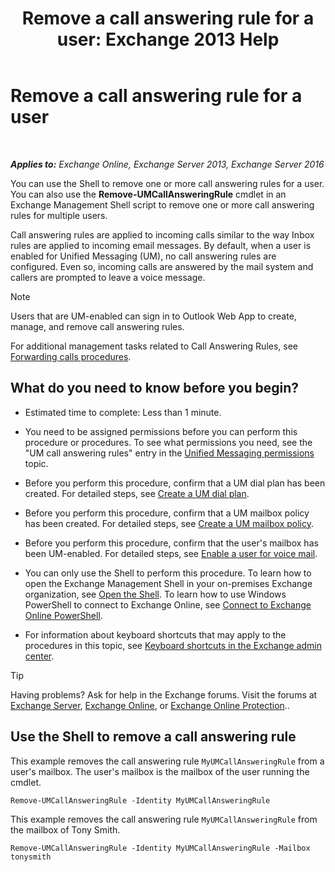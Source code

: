﻿---
title: 'Remove a call answering rule for a user: Exchange 2013 Help'
TOCTitle: Remove a call answering rule for a user
ms:assetid: 1da3c5bc-7227-4b37-96f6-67ceefc084d5
ms:mtpsurl: https://technet.microsoft.com/en-us/library/JJ898497(v=EXCHG.150)
ms:contentKeyID: 50873791
ms.date: 12/10/2017
mtps_version: v=EXCHG.150
---

# Remove a call answering rule for a user

 

_**Applies to:** Exchange Online, Exchange Server 2013, Exchange Server 2016_


You can use the Shell to remove one or more call answering rules for a user. You can also use the **Remove-UMCallAnsweringRule** cmdlet in an Exchange Management Shell script to remove one or more call answering rules for multiple users.

Call answering rules are applied to incoming calls similar to the way Inbox rules are applied to incoming email messages. By default, when a user is enabled for Unified Messaging (UM), no call answering rules are configured. Even so, incoming calls are answered by the mail system and callers are prompted to leave a voice message.


> [!NOTE]
> Users that are UM-enabled can sign in to Outlook Web App to create, manage, and remove call answering rules.



For additional management tasks related to Call Answering Rules, see [Forwarding calls procedures](forwarding-calls-procedures-exchange-2013-help.md).

## What do you need to know before you begin?

  - Estimated time to complete: Less than 1 minute.

  - You need to be assigned permissions before you can perform this procedure or procedures. To see what permissions you need, see the "UM call answering rules" entry in the [Unified Messaging permissions](unified-messaging-permissions-exchange-2013-help.md) topic.

  - Before you perform this procedure, confirm that a UM dial plan has been created. For detailed steps, see [Create a UM dial plan](create-a-um-dial-plan-exchange-2013-help.md).

  - Before you perform this procedure, confirm that a UM mailbox policy has been created. For detailed steps, see [Create a UM mailbox policy](create-a-um-mailbox-policy-exchange-2013-help.md).

  - Before you perform this procedure, confirm that the user's mailbox has been UM-enabled. For detailed steps, see [Enable a user for voice mail](enable-a-user-for-voice-mail-exchange-2013-help.md).

  - You can only use the Shell to perform this procedure. To learn how to open the Exchange Management Shell in your on-premises Exchange organization, see [Open the Shell](https://technet.microsoft.com/en-us/library/dd638134\(v=exchg.150\)). To learn how to use Windows PowerShell to connect to Exchange Online, see [Connect to Exchange Online PowerShell](https://go.microsoft.com/fwlink/p/?linkid=396554).

  - For information about keyboard shortcuts that may apply to the procedures in this topic, see [Keyboard shortcuts in the Exchange admin center](keyboard-shortcuts-in-the-exchange-admin-center-exchange-online-protection-help.md).


> [!TIP]
> Having problems? Ask for help in the Exchange forums. Visit the forums at <A href="https://go.microsoft.com/fwlink/p/?linkid=60612">Exchange Server</A>, <A href="https://go.microsoft.com/fwlink/p/?linkid=267542">Exchange Online</A>, or <A href="https://go.microsoft.com/fwlink/p/?linkid=285351">Exchange Online Protection</A>..



## Use the Shell to remove a call answering rule

This example removes the call answering rule `MyUMCallAnsweringRule` from a user's mailbox. The user's mailbox is the mailbox of the user running the cmdlet.

    Remove-UMCallAnsweringRule -Identity MyUMCallAnsweringRule

This example removes the call answering rule `MyUMCallAnsweringRule` from the mailbox of Tony Smith.

    Remove-UMCallAnsweringRule -Identity MyUMCallAnsweringRule -Mailbox tonysmith

